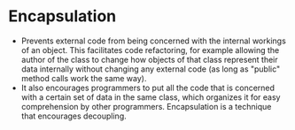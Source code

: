 
# Encapsulation

* Prevents external code from being concerned with the internal workings of an object. This facilitates code refactoring, for example allowing the author of the class to change how objects of that class represent their data internally without changing any external code (as long as "public" method calls work the same way).
* It also encourages programmers to put all the code that is concerned with a certain set of data in the same class, which organizes it for easy comprehension by other programmers. Encapsulation is a technique that encourages decoupling.
